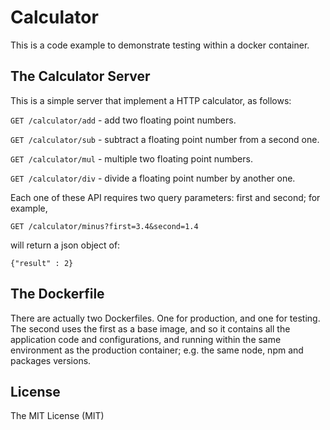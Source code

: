 # Calculator
This is a code example to demonstrate testing within a docker container.
## The Calculator Server
This is a simple server that implement a HTTP calculator, as follows:

```GET /calculator/add``` - add two floating point numbers.

```GET /calculator/sub``` - subtract a floating point number from a second one.

```GET /calculator/mul``` - multiple two floating point numbers.

```GET /calculator/div``` - divide a floating point number by another one.

Each one of these API requires two query parameters: first and second; for example,

```GET /calculator/minus?first=3.4&second=1.4```

will return a json object of:

```{"result" : 2}```

## The Dockerfile
There are actually two Dockerfiles. One for production, and one for testing. The second uses the first as a base image, and so it contains all the application code and configurations, and running within the same environment as the production container; e.g. the same node, npm and packages versions.
 
## License 
The MIT License (MIT)
